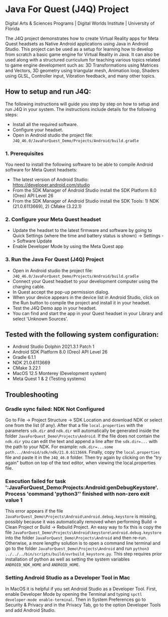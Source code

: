 # Java For Quest (J4Q) Project
Digital Arts & Sciences Programs | Digital Worlds Institute | University of Florida

The J4Q project demonstrates how to create Virtual Reality apps for Meta Quest headsets as Native Android applications using Java in Android Studio. This project can be used as a setup for learning how to develop from scratch a basic game engine for Virtual Reality in Java. It can also be used along with a structured curriculum for teaching various topics related to game engine development such as: 3D Transformations using Matrices and Vectors, 3D geometry using triangular mesh, Animation loop, Shaders using GLSL, Controller input, Vibration feedback, and many other topics.   

## How to setup and run J4Q:

The following instructions will guide you step by step on how to setup and run J4Q in your system. The instructions include details for the following steps:

- Install all the required software. 
- Configure your headset.
- Open in Android studio the project file: `J4Q_46.0/JavaForQuest_Demo/Projects/Android/build.gradle`

### 1. Prerequisites

You need to install the following software to be able to compile Android software for Meta Quest headsets:

- The latest version of Android Studio: https://developer.android.com/studio
- From the SDK Manager of Android Studio install the SDK Platform 8.0 (Oreo) API Level 26
- From the SDK Manager of Android Studio install the SDK Tools: 1) NDK (21.0.6113669), 2) CMake (3.22.1)

### 2. Configure your Meta Quest headset

- Update the headset to the latest firmware and software by going to Quick Settings (where the time and battery status is shown) -> Settings -> Software Update
- Enable Developer Mode by using the Meta Quest app

### 3. Run the Java For Quest (J4Q) Project

- Open in Android studio the project file: `J4Q_46.0/JavaForQuest_Demo/Projects/Android/build.gradle`
- Connect your Quest headset to your development computer using the charging cable.
- In Quest accept the pop-up permission dialog.
- When your device appears in the device list in Android Studio, click on the Run button to compile the project and install it in your headset.
- Test the J4Q Demo app in your headset.
- You can find and start the app in your Quest headset in your Library and select 'Unknown Sources'. 

## Tested with the following system configuration:

- Android Studio Dolphin 2021.3.1 Patch 1
- Android SDK Platform 8.0 (Oreo) API Level 26
- Gradle 6.1.1
- NDK 21.0.6113669
- CMake 3.22.1
- MacOS 12.5 Monterey (Development system)
- Meta Quest 1 & 2 (Testing systems)

## Troubleshooting

### Gradle sync failed: NDK Not Configured

Go to File -> Project Structure -> SDK Location and download NDK or select one from the list (if any). After that a file `local.properties` with the parameters `sdk.dir` and `ndk.dir` will automatically be generated inside the folder `JavaForQuest_Demo\Projects\Android`. If the file does not contain the `ndk.dir` you can edit the text and append a line after the `sdk.dir=...` with the path to your NDK. For example: `ndk.dir=...some path.../Android/sdk/ndk/21.0.6113669`. Finally, copy the `local.properties` file and paste it in the `J4Q_46.0` folder. Then try again by clicking on the "try again" button on top of the text editor, when viewing the local.properties file.

### Execution failed for task ':JavaForQuest_Demo:Projects:Android:genDebugKeystore'. Process 'command 'python3'' finished with non-zero exit value 1

This error appears if the file `JavaForQuest_Demo\Projects\Android\android.debug.keystore` is missing, possibly because it was automatically removed when performing Build -> Clean Project or Build -> Rebuild Project. An easy way to fix this is copy the file `JavaForQuest_Demo\Projects\Android\keystore\android.debug.keystore` into the folder `JavaForQuest_Demo\Projects\Android` and then re-run. Otherwise, a more lengthy solution is to open a command line terminal and go to the folder `JavaForQuest_Demo\Projects\Android` and run `python3 ../../../bin/scripts/build/ovrbuild_keystore.py`. This step requires prior installation of python as well as setting the system variables `ANDROID_NDK_HOME` and `ANDROID_HOME`.

### Setting Android Studio as a Developer Tool in Mac

In MacOS it is helpful if you set Android Studio as a Developer Tool. First, enable Developer Mode by opening the Terminal and typing `spctl developer-mode enable-terminal`. Then in System Preferences go to Security & Privacy and in the Privacy Tab, go to the option Developer Tools and add Android Studio.
